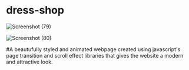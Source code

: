 # dress-shop

![Screenshot (79)](https://user-images.githubusercontent.com/41967401/227784197-608dc5ec-44a7-402d-bcde-e044f67b12c5.png)

![Screenshot (80)](https://user-images.githubusercontent.com/41967401/227784250-2eba10ba-573a-49bd-bb0f-7896096d53c0.png)

#A beautufully styled and animated webpage created using javascript's page transition and scroll effect libraries that gives the website a modern and attractive look.

